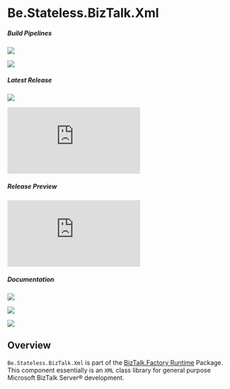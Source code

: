 ﻿# Be.Stateless.BizTalk.Xml

##### Build Pipelines

[![][pipeline.mr.badge]][pipeline.mr]

[![][pipeline.ci.badge]][pipeline.ci]

##### Latest Release

[![][nuget.badge]][nuget]

[![][release.badge]][release]

##### Release Preview

[![][nuget.preview.badge]][nuget.preview]

##### Documentation

[![][doc.main.badge]][doc.main]

[![][doc.this.badge]][doc.this]

[![][help.badge]][help]

## Overview

`Be.Stateless.BizTalk.Xml` is part of the [BizTalk.Factory Runtime][biztalk.factory.runtime] Package. This component essentially is an `XML` class library for general purpose Microsoft BizTalk Server® development.

<!-- badges -->

[doc.main.badge]: https://img.shields.io/static/v1?label=BizTalk.Factory%20SDK&message=User's%20Guide&color=8CA1AF&logo=readthedocs
[doc.main]: https://www.stateless.be/ "BizTalk.Factory SDK User's Guide"
[doc.this.badge]: https://img.shields.io/static/v1?label=Be.Stateless.BizTalk.Xml&message=User's%20Guide&color=8CA1AF&logo=readthedocs
[doc.this]: https://www.stateless.be/BizTalk/Xml "Be.Stateless.BizTalk.Xml User's Guide"
[github.badge]: https://img.shields.io/static/v1?label=Repository&message=Be.Stateless.BizTalk.Xml&logo=github
[github]: https://github.com/icraftsoftware/Be.Stateless.BizTalk.Xml "Be.Stateless.BizTalk.Xml GitHub Repository"
[help.badge]: https://img.shields.io/static/v1?label=Be.Stateless.BizTalk.Xml&message=Developer%20Help&color=8CA1AF&logo=microsoftacademic
[help]: https://github.com/icraftsoftware/biztalk.factory.github.io/blob/master/Help/BizTalk/Xml/README.md "Be.Stateless.BizTalk.Xml Developer Help"
[nuget.badge]: https://img.shields.io/nuget/v/Be.Stateless.BizTalk.Xml.svg?label=Be.Stateless.BizTalk.Xml&style=flat&logo=nuget
[nuget]: https://www.nuget.org/packages/Be.Stateless.BizTalk.Xml "Be.Stateless.BizTalk.Xml NuGet Package"
[nuget.preview.badge]: https://badge-factory.azurewebsites.net/package/icraftsoftware/be.stateless/BizTalk.Factory.Preview/Be.Stateless.BizTalk.Xml?logo=nuget
[nuget.preview]: https://dev.azure.com/icraftsoftware/be.stateless/_packaging?_a=package&feed=BizTalk.Factory.Preview&package=Be.Stateless.BizTalk.Xml&protocolType=NuGet "Be.Stateless.BizTalk.Xml Preview NuGet Package"
[pipeline.ci.badge]: https://dev.azure.com/icraftsoftware/be.stateless/_apis/build/status/Be.Stateless.BizTalk.Xml%20Continuous%20Integration?branchName=master&label=Continuous%20Integration%20Build
[pipeline.ci]: https://dev.azure.com/icraftsoftware/be.stateless/_build/latest?definitionId=41&branchName=master "Be.Stateless.BizTalk.Xml Continuous Integration Build Pipeline"
[pipeline.mr.badge]: https://dev.azure.com/icraftsoftware/be.stateless/_apis/build/status/Be.Stateless.BizTalk.Xml%20Manual%20Release?branchName=master&label=Manual%20Release%20Build
[pipeline.mr]: https://dev.azure.com/icraftsoftware/be.stateless/_build/latest?definitionId=42&branchName=master "Be.Stateless.BizTalk.Xml Manual Release Build Pipeline"
[release.badge]: https://img.shields.io/github/v/release/icraftsoftware/Be.Stateless.BizTalk.Xml?label=Release&logo=github
[release]: https://github.com/icraftsoftware/Be.Stateless.BizTalk.Xml/releases/latest "Be.Stateless.BizTalk.Xml GitHub Release"

<!-- links -->

[biztalk.factory.runtime]: https://www.stateless.be/BizTalk/Factory/Runtime "BizTalk.Factory Runtime"
